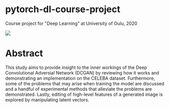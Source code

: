 # pytorch-dl-course-project

Course project for "Deep Learning" at University of Oulu, 2020

<img src="sfe.png"/>

# Abstract

This study aims to provide insight to the inner workings of the Deep Convolutional Adversial Network (DCGAN) by reviewing how it works and demonstrating an implementation on the CELEBA dataset. Furthermore, some of the problems that may arise when training the model are discussed and a handful of experimental methods that alleviate the problems are demonstrated. Lastly, editing of high-level features of a generated image is explored by manipulating latent vectors.
